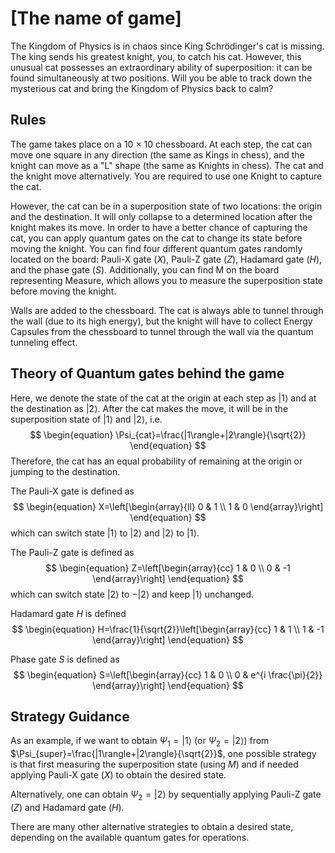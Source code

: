 # \[The name of game\]
The Kingdom of Physics is in chaos since King Schrödinger's cat is missing. The king sends his greatest knight, you, to catch his cat. However, this unusual cat possesses an extraordinary ability of superposition: it can be found simultaneously at two positions. Will you be able to track down the mysterious cat and bring the Kingdom of Physics back to calm? 

## Rules
The game takes place on a 10 $\times$ 10 chessboard. At each step, the cat can move one square in any direction (the same as Kings in chess), and the knight can move as a "L" shape (the same as Knights in chess). The cat and the knight move alternatively. You are required to use one Knight to capture the cat. 

However, the cat can be in a superposition state of two locations: the origin and the destination. It will only collapse to a determined location after the knight makes its move. In order to have a better chance of capturing the cat, you can apply quantum gates on the cat to change its state before moving the knight. You can find four different quantum gates randomly located on the board: Pauli-X gate ($X$), Pauli-Z gate ($Z$), Hadamard gate ($H$), and the phase gate ($S$). Additionally, you can find M on the board representing Measure, which allows you to measure the superposition state before moving the knight.

Walls are added to the chessboard. The cat is always able to tunnel through the wall (due to its high energy), but the knight will have to collect Energy Capsules from the chessboard to tunnel through the wall via the quantum tunneling effect.

## Theory of Quantum gates behind the game

Here, we denote the state of the cat at the origin at each step as $|1\rangle$ and at the destination as $|2\rangle$. After the cat makes the move, it will be in the superposition state of $|1\rangle$ and $|2\rangle$, i.e.
$$
\begin{equation}
\Psi_{cat}=\frac{|1\rangle+|2\rangle}{\sqrt{2}}
\end{equation}
$$
Therefore, the cat has an equal probability of remaining at the origin or jumping to the destination.

The Pauli-X gate is defined as 
$$
\begin{equation}
X=\left[\begin{array}{ll}
0 & 1 \\
1 & 0
\end{array}\right]
\end{equation}
$$
which can switch state $|1\rangle$ to $|2\rangle$ and $|2\rangle$ to $|1\rangle$.


The Pauli-Z gate is defined as 
$$
\begin{equation}
Z=\left[\begin{array}{cc}
1 & 0 \\
0 & -1
\end{array}\right]
\end{equation}
$$
which can switch state $|2\rangle$ to $-|2\rangle$ and keep $|1\rangle$ unchanged.


Hadamard gate $H$ is defined
$$
\begin{equation}
H=\frac{1}{\sqrt{2}}\left[\begin{array}{cc}
1 & 1 \\
1 & -1
\end{array}\right]
\end{equation}
$$

Phase gate $S$ is defined as
$$
\begin{equation}
S=\left[\begin{array}{cc}
1 & 0 \\
0 & e^{i \frac{\pi}{2}}
\end{array}\right]
\end{equation}
$$

## Strategy Guidance
As an example, if we want to obtain $\Psi_1 = |1\rangle$ (or $\Psi_2 = |2\rangle$) from $\Psi_{super}=\frac{|1\rangle+|2\rangle}{\sqrt{2}}$, one possible strategy is that first measuring the superposition state (using $M$) and if needed applying Pauli-X gate ($X$) to obtain the desired state. 

Alternatively, one can obtain $\Psi_2 = |2\rangle$ by sequentially applying Pauli-Z gate ($Z$) and Hadamard gate ($H$).

There are many other alternative strategies to obtain a desired state, depending on the available quantum gates for operations.

